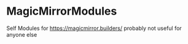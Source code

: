 # MagicMirrorModules
Self Modules for https://magicmirror.builders/ probably not useful for anyone else
